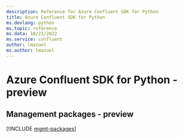 ```yaml
---
description: Reference for Azure Confluent SDK for Python
title: Azure Confluent SDK for Python
ms.devlang: python
ms.topic: reference
ms.data: 10/21/2022
ms.service: confluent
author: lmazuel
ms.author: lmazuel
---
```

# Azure Confluent SDK for Python - preview

## Management packages - preview
[!INCLUDE [mgmt-packages](confluent-mgmt-index.md)]